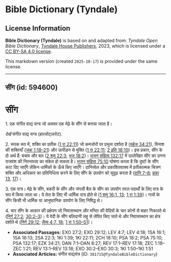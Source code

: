 # Bible Dictionary (Tyndale)

## License Information

**Bible Dictionary (Tyndale)** is based on and adapted from: _Tyndale Open Bible Dictionary_, [Tyndale House Publishers](https://tyndaleopenresources.com/), 2023, which is licensed under a [CC BY-SA 4.0 license](https://creativecommons.org/licenses/by-sa/4.0/legalcode.en).

This markdown version (created `2025-10-17`) is provided under the same license.



--------------------------------

## सींग (id: 594600)

सींग
====

1\. एक संगीत वाद्य यन्त्र जो अक्सर एक मेढ़े के सींग से बनाया जाता है। 

*देखें*  संगीत वाद्य यन्त्र (हात्ज़ोट्ज़रोट).

2\. रूपक रूप में, शक्ति का प्रतीक ([1 रा 22:11](https://ref.ly/1Kgs22:11)) जो कमजोरों पर प्रभुत्व दर्शाता है ([यहेज 34:21](https://ref.ly/Ezek34:21)), विनाश की शक्तियाँ ([जक 1:18–21](https://ref.ly/Zech1:18-Zech1:21)) और उत्पीड़न से मुक्ति ([1 रा 22:11](https://ref.ly/1Kgs22:11); [2 इति 18:10](https://ref.ly/2Chr18:10))। इस प्रकार, सींग के दो अर्थ हैं: बचाव और बल ([2 शमू 22:3](https://ref.ly/2Sam22:3); [भज 18:2](https://ref.ly/Ps18:2))। [भजन संहिता 132:17](https://ref.ly/Ps132:17) में उल्लेखित सींग का उगना राजवंश की निरन्तरता का संकेत हो सकता है। [भजन संहिता 75:10](https://ref.ly/Ps75:10) घोषणा करता है कि दुष्टों के सींग काट दिए जाएँगे लेकिन धार्मिकों के ऊँचे किए जाएँगे। दानिय्येल और प्रकाशितवाक्य में प्रतीकात्मक चित्रण शक्ति और अधिकार का प्रतिनिधित्व करने के लिए सींग के उपयोग को सुदृढ़ करता है ([दानि 7–8](https://ref.ly/Dan7:1-Dan8:27); [प्रका 13](https://ref.ly/Rev13:1-Rev13:18), [17](https://ref.ly/Rev17:1-Rev17:18))।

3\. एक पात्र। मेढ़े के सींग, बकरी के सींग और जंगली बैल के सींग का उपयोग तरल पदार्थों के लिए पात्र के रूप में किया जाता था। ये तेल के लिए भी धार्मिक पात्र होते थे ([1 शमू 16:1, 13](https://ref.ly/1Sam16:1,1Sam16:13); [1 रा 1:39](https://ref.ly/1Kgs1:39))। गायों के सींग किसी भी धार्मिक या आनुष्ठानिक उपयोग के लिए निषिद्ध थे।

4\. चार सींग के आकार की प्रक्षेपण जो निवासस्थान और मन्दिर की वेदियों के चार कोनों से बाहर निकलते थे ([निर्ग 27:2](https://ref.ly/Exod27:2); [30:2–3](https://ref.ly/Exod30:2-Exod30:3))। ये वेदी के सींग बलिदानी लहू से लेपित किए जाते थे और निवासस्थान का क्षेत्र दर्शाते थे ([निर्ग 29:12](https://ref.ly/Exod29:12); [लैव्य 4:7, 18](https://ref.ly/Lev4:7,Lev4:18); [1 रा 1:50–51](https://ref.ly/1Kgs1:50-1Kgs1:51))।

* **Associated Passages:** EXO 27:2; EXO 29:12; LEV 4:7; LEV 4:18; 1SA 16:1; 1SA 16:13; 2SA 22:3; 1KI 1:39; 1KI 22:11; 2CH 18:10; PSA 18:2; PSA 75:10; PSA 132:17; EZK 34:21; DAN 7:1–DAN 8:27; REV 17:1–REV 17:18; ZEC 1:18–ZEC 1:21; REV 13:1–REV 13:18; EXO 30:2–EXO 30:3; 1KI 1:50–1KI 1:51
* **Associated Articles:** संगीत वाद्ययंत्र (ID: `381715@TyndaleBibleDictionary`)

